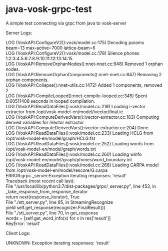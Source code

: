 # java-vosk-grpc-test
A simple test connecting via grpc from java to vosk-server  
  
Server Logs:  
  
LOG (VoskAPI:ConfigureV2():vosk/model.cc:175) Decoding params beam=13 max-active=7000 lattice-beam=6  
LOG (VoskAPI:ConfigureV2():vosk/model.cc:178) Silence phones 1:2:3:4:5:6:7:8:9:10:11:12:13:14:15  
LOG (VoskAPI:RemoveOrphanNodes():nnet-nnet.cc:948) Removed 1 orphan nodes.  
LOG (VoskAPI:RemoveOrphanComponents():nnet-nnet.cc:847) Removing 2 orphan components.  
LOG (VoskAPI:Collapse():nnet-utils.cc:1472) Added 1 components, removed 2  
LOG (VoskAPI:CompileLooped():nnet-compile-looped.cc:345) Spent 0.00511408 seconds in looped compilation.  
LOG (VoskAPI:ReadDataFiles():vosk/model.cc:219) Loading i-vector extractor from /opt/vosk-model-en/model/ivector/final.ie  
LOG (VoskAPI:ComputeDerivedVars():ivector-extractor.cc:183) Computing derived variables for iVector extractor  
LOG (VoskAPI:ComputeDerivedVars():ivector-extractor.cc:204) Done.  
LOG (VoskAPI:ReadDataFiles():vosk/model.cc:233) Loading HCLG from /opt/vosk-model-en/model/graph/HCLG.fst  
LOG (VoskAPI:ReadDataFiles():vosk/model.cc:252) Loading words from /opt/vosk-model-en/model/graph/words.txt  
LOG (VoskAPI:ReadDataFiles():vosk/model.cc:260) Loading winfo /opt/vosk-model-en/model/graph/phones/word_boundary.int  
LOG (VoskAPI:ReadDataFiles():vosk/model.cc:268) Loading CARPA model from /opt/vosk-model-en/model/rescore/G.carpa  
ERROR:grpc._server:Exception iterating responses: 'result'  
			Traceback (most recent call last):  
					File "/usr/local/lib/python3.7/dist-packages/grpc/_server.py", line 453, in _take_response_from_response_iterator  
							return next(response_iterator), True  
					File "./stt_server.py", line 85, in StreamingRecognize  
							yield self.get_response(recognizer.FinalResult())  
					File "./stt_server.py", line 70, in get_response  
							words = [self.get_word_info(x) for x in res['result']]  
			KeyError: 'result'  
  
Client Logs:  
  
UNKNOWN: Exception iterating responses: 'result'  

